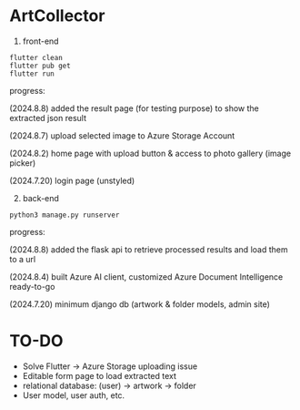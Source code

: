 # ArtCollector

1. front-end

```
flutter clean
flutter pub get
flutter run
```

progress: 

(2024.8.8) added the result page (for testing purpose) to show the extracted json result

(2024.8.7) upload selected image to Azure Storage Account

(2024.8.2) home page with upload button & access to photo gallery (image picker)

(2024.7.20) login page (unstyled)

2. back-end

```python3 manage.py runserver```

progress:

(2024.8.8) added the flask api to retrieve processed results and load them to a url

(2024.8.4) built Azure AI client, customized Azure Document Intelligence ready-to-go

(2024.7.20) minimum django db (artwork & folder models, admin site)


# TO-DO
- Solve Flutter -> Azure Storage uploading issue
- Editable form page to load extracted text
- relational database: (user) -> artwork -> folder
- User model, user auth, etc. 
